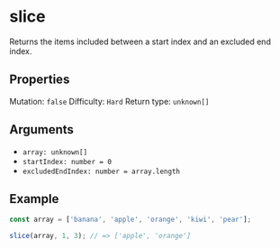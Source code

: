 # slice

Returns the items included between a start index and an excluded end index.

## Properties

Mutation: `false`
Difficulty: `Hard`
Return type: `unknown[]`

## Arguments

- `array: unknown[]`
- `startIndex: number = 0`
- `excludedEndIndex: number = array.length`

## Example

```typescript
const array = ['banana', 'apple', 'orange', 'kiwi', 'pear'];

slice(array, 1, 3); // => ['apple', 'orange']
```
